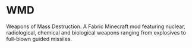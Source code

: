# WMD
Weapons of Mass Destruction. A Fabric Minecraft mod featuring nuclear, radiological, chemical and biological weapons ranging from explosives to full-blown guided missiles.
